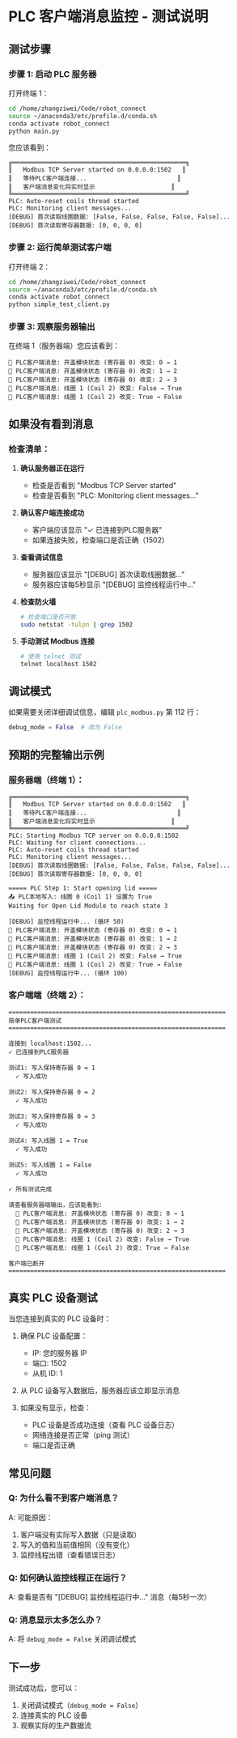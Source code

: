 # PLC 客户端消息监控 - 测试说明

## 测试步骤

### 步骤 1: 启动 PLC 服务器

打开终端 1：
```bash
cd /home/zhangziwei/Code/robot_connect
source ~/anaconda3/etc/profile.d/conda.sh
conda activate robot_connect
python main.py
```

您应该看到：
```
╔════════════════════════════════════════════════╗
║   Modbus TCP Server started on 0.0.0.0:1502   ║
║   等待PLC客户端连接...                         ║
║   客户端消息变化将实时显示                     ║
╚════════════════════════════════════════════════╝
PLC: Auto-reset coils thread started
PLC: Monitoring client messages...
[DEBUG] 首次读取线圈数据: [False, False, False, False, False]...
[DEBUG] 首次读取寄存器数据: [0, 0, 0, 0]
```

### 步骤 2: 运行简单测试客户端

打开终端 2：
```bash
cd /home/zhangziwei/Code/robot_connect
source ~/anaconda3/etc/profile.d/conda.sh
conda activate robot_connect
python simple_test_client.py
```

### 步骤 3: 观察服务器输出

在终端 1（服务器端）您应该看到：

```
📩 PLC客户端消息: 开盖模块状态 (寄存器 0) 改变: 0 → 1
📩 PLC客户端消息: 开盖模块状态 (寄存器 0) 改变: 1 → 2
📩 PLC客户端消息: 开盖模块状态 (寄存器 0) 改变: 2 → 3
📩 PLC客户端消息: 线圈 1 (Coil 2) 改变: False → True
📩 PLC客户端消息: 线圈 1 (Coil 2) 改变: True → False
```

## 如果没有看到消息

### 检查清单：

1. **确认服务器正在运行**
   - 检查是否看到 "Modbus TCP Server started"
   - 检查是否看到 "PLC: Monitoring client messages..."

2. **确认客户端连接成功**
   - 客户端应该显示 "✓ 已连接到PLC服务器"
   - 如果连接失败，检查端口是否正确（1502）

3. **查看调试信息**
   - 服务器应该显示 "[DEBUG] 首次读取线圈数据..."
   - 服务器应该每5秒显示 "[DEBUG] 监控线程运行中..."

4. **检查防火墙**
   ```bash
   # 检查端口是否开放
   sudo netstat -tulpn | grep 1502
   ```

5. **手动测试 Modbus 连接**
   ```bash
   # 使用 telnet 测试
   telnet localhost 1502
   ```

## 调试模式

如果需要关闭详细调试信息，编辑 `plc_modbus.py` 第 112 行：
```python
debug_mode = False  # 改为 False
```

## 预期的完整输出示例

### 服务器端（终端 1）：
```
╔════════════════════════════════════════════════╗
║   Modbus TCP Server started on 0.0.0.0:1502   ║
║   等待PLC客户端连接...                         ║
║   客户端消息变化将实时显示                     ║
╚════════════════════════════════════════════════╝
PLC: Starting Modbus TCP server on 0.0.0.0:1502
PLC: Waiting for client connections...
PLC: Auto-reset coils thread started
PLC: Monitoring client messages...
[DEBUG] 首次读取线圈数据: [False, False, False, False, False]...
[DEBUG] 首次读取寄存器数据: [0, 0, 0, 0]

===== PLC Step 1: Start opening lid =====
📤 PLC本地写入: 线圈 0 (Coil 1) 设置为 True
Waiting for Open Lid Module to reach state 3

[DEBUG] 监控线程运行中... (循环 50)
📩 PLC客户端消息: 开盖模块状态 (寄存器 0) 改变: 0 → 1
📩 PLC客户端消息: 开盖模块状态 (寄存器 0) 改变: 1 → 2
📩 PLC客户端消息: 开盖模块状态 (寄存器 0) 改变: 2 → 3
📩 PLC客户端消息: 线圈 1 (Coil 2) 改变: False → True
📩 PLC客户端消息: 线圈 1 (Coil 2) 改变: True → False
[DEBUG] 监控线程运行中... (循环 100)
```

### 客户端端（终端 2）：
```
============================================================
简单PLC客户端测试
============================================================

连接到 localhost:1502...
✓ 已连接到PLC服务器

测试1: 写入保持寄存器 0 = 1
  ✓ 写入成功

测试2: 写入保持寄存器 0 = 2
  ✓ 写入成功

测试3: 写入保持寄存器 0 = 3
  ✓ 写入成功

测试4: 写入线圈 1 = True
  ✓ 写入成功

测试5: 写入线圈 1 = False
  ✓ 写入成功

✓ 所有测试完成

请查看服务器端输出，应该能看到:
  📩 PLC客户端消息: 开盖模块状态 (寄存器 0) 改变: 0 → 1
  📩 PLC客户端消息: 开盖模块状态 (寄存器 0) 改变: 1 → 2
  📩 PLC客户端消息: 开盖模块状态 (寄存器 0) 改变: 2 → 3
  📩 PLC客户端消息: 线圈 1 (Coil 2) 改变: False → True
  📩 PLC客户端消息: 线圈 1 (Coil 2) 改变: True → False

客户端已断开
============================================================
```

## 真实 PLC 设备测试

当您连接到真实的 PLC 设备时：

1. 确保 PLC 设备配置：
   - IP: 您的服务器 IP
   - 端口: 1502
   - 从机 ID: 1

2. 从 PLC 设备写入数据后，服务器应该立即显示消息

3. 如果没有显示，检查：
   - PLC 设备是否成功连接（查看 PLC 设备日志）
   - 网络连接是否正常（ping 测试）
   - 端口是否正确

## 常见问题

### Q: 为什么看不到客户端消息？
A: 可能原因：
1. 客户端没有实际写入数据（只是读取）
2. 写入的值和当前值相同（没有变化）
3. 监控线程出错（查看错误日志）

### Q: 如何确认监控线程正在运行？
A: 查看是否有 "[DEBUG] 监控线程运行中..." 消息（每5秒一次）

### Q: 消息显示太多怎么办？
A: 将 `debug_mode = False` 关闭调试模式

## 下一步

测试成功后，您可以：
1. 关闭调试模式（`debug_mode = False`）
2. 连接真实的 PLC 设备
3. 观察实际的生产数据流

